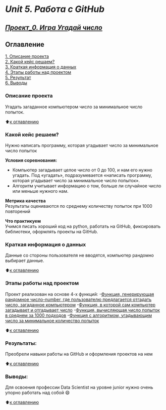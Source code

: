 # ***Unit 5. Работа с GitHub***
## [***Проект_0. Игра Угадай число***](__________)
## Оглавление  
[1. Описание проекта](#Описание-проекта)  
[2. Какой кейс решаем?](#Какой-кейс-решаем)  
[3. Краткая информация о данных](#Краткая-информация-о-данных)  
[4. Этапы работы над проектом](#Этапы-работы-над-проектом)  
[5. Результат](#Результаты)    
[6. Выводы](#Выводы) 

### Описание проекта    
Угадать загаданное компьютером число за минимальное число попыток.

:arrow_up:[к оглавлению](#оглавление)


### Какой кейс решаем?    
Нужно написать программу, которая угадывает число за минимальное число попыток

**Условия соревнования:**  
- Компьютер загадывает целое число от 0 до 100, и нам его нужно угадать. Под «угадать», подразумевается «написать программу, которая угадывает число за минимальное число попыток».
- Алгоритм учитывает информацию о том, больше ли случайное число или меньше нужного нам.

**Метрика качества**     
Результаты оцениваются по среднему количеству попыток при 1000 повторений

**Что практикуем**     
Учимся писать хороший код на python, работать на GitHub, фиксировать библиотеки, оформлять проекты на GitHub. 


### Краткая информация о данных
Данные со стороны пользователя не вводятся, компьютер рандомно выбирает данные.
  
:arrow_up:[к оглавлению](#оглавление)


### Этапы работы над проектом  
Проект реализован на основе 4-х функций:
-[Функция, генерирующая рандомное число-number, где пользователю предлагается отгадать число, загаданное компьютером](___________)
-[Функция, в которой сам компьютер загадывает и отгадывает число](___________)
-[Функция, вычисляющая число попыток в среднем за 1000 подходов](____________)
-[Функция с алгоритмом, угадывающим число за минимальное количество попыток](______________)

:arrow_up:[к оглавлению](#Оглавление)


### Результаты:  
Преобрели навыки работы на GitHub и оформления  проектов на нем

:arrow_up:[к оглавлению](#Оглавление)


### Выводы:  
Для освоения профессии Data Scientist на уровне junior нужно очень упорно работать над собой :smile:

:arrow_up:[к оглавлению](#Оглавление)




